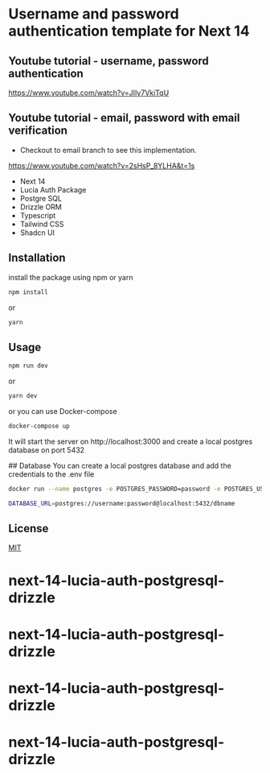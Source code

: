 # Username and password authentication template for Next 14

## Youtube tutorial - username, password authentication
https://www.youtube.com/watch?v=JIIy7VkiTqU

## Youtube tutorial - email, password with email verification

- Checkout to email branch to see this implementation.

https://www.youtube.com/watch?v=2sHsP_8YLHA&t=1s




- Next 14
- Lucia Auth Package
- Postgre SQL
- Drizzle ORM
- Typescript
- Tailwind CSS
- Shadcn UI

## Installation

install the package using npm or yarn

```bash
npm install
```

or

```bash
yarn
```

## Usage

```bash
npm run dev
```

or

```bash
yarn dev
```

or you can use Docker-compose

```bash
docker-compose up
```

It will start the server on http://localhost:3000 and create a local postgres database on port 5432

## Database
You can create a local postgres database and add the credentials to the .env file

```bash
docker run --name postgres -e POSTGRES_PASSWORD=password -e POSTGRES_USER=username -e POSTGRES_DB=dbname -p 5432:5432 -d postgres
```

```bash
DATABASE_URL=postgres://username:password@localhost:5432/dbname
```

## License

[MIT](https://choosealicense.com/licenses/mit/)
# next-14-lucia-auth-postgresql-drizzle
# next-14-lucia-auth-postgresql-drizzle
# next-14-lucia-auth-postgresql-drizzle
# next-14-lucia-auth-postgresql-drizzle
